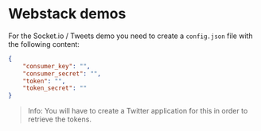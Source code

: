 # Webstack demos

For the Socket.io / Tweets demo you need to create a `config.json` file with the following content:

```json
{
    "consumer_key": "",
    "consumer_secret": "",
    "token": "",
    "token_secret": ""
}
```

> Info: You will have to create a Twitter application for this in order to retrieve the tokens.
